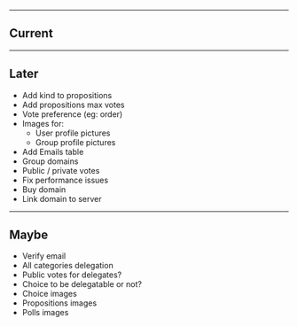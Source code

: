 ----
Current
----

----
Later
----

* Add kind to propositions
* Add propositions max votes
* Vote preference (eg: order)
* Images for:
  * User profile pictures
  * Group profile pictures
* Add Emails table
* Group domains
* Public / private votes
* Fix performance issues
* Buy domain
* Link domain to server 

----
Maybe
----

* Verify email
* All categories delegation
* Public votes for delegates?
* Choice to be delegatable or not?
* Choice images
* Propositions images
* Polls images
